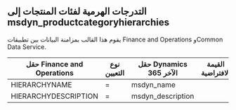 ## <a name="product-category-hierarchies-to-msdyn_productcategoryhierarchies"></a>التدرجات الهرمية لفئات المنتجات إلى msdyn_productcategoryhierarchies

يقوم هذا القالب بمزامنة البيانات بين تطبيقات Finance and Operations وCommon Data Service.

حقل Finance and Operations | نوع التعيين | حقل Dynamics 365 الآخر | القيمة الافتراضية
---|---|---|---
HIERARCHYNAME | = | msdyn_name | 
HIERARCHYDESCRIPTION | = | msdyn_description | 
